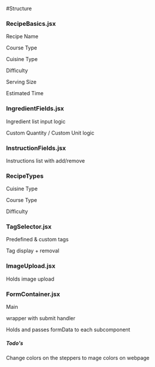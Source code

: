 #Structure

### RecipeBasics.jsx

Recipe Name

Course Type

Cuisine Type

Difficulty

Serving Size

Estimated Time

### IngredientFields.jsx

Ingredient list input logic

Custom Quantity / Custom Unit logic

### InstructionFields.jsx

Instructions list with add/remove

### RecipeTypes

Cuisine Type

Course Type

Difficulty

### TagSelector.jsx

Predefined & custom tags

Tag display + removal

### ImageUpload.jsx

Holds image upload

### FormContainer.jsx

Main <form> wrapper with submit handler

Holds and passes formData to each subcomponent

##### Todo's

Change colors on the steppers to mage colors on webpage
